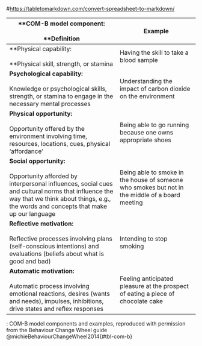 #https://tabletomarkdown.com/convert-spreadsheet-to-markdown/

| **COM-B model component: <br><br>**Definition                                                                                                                                                                              | **Example**                                                                                     |
| -------------------------------------------------------------------------------------------------------------------------------------------------------------------------------------------------------------------- | ----------------------------------------------------------------------------------------------- |
| **Physical capability: <br><br>**Physical skill, strength, or stamina                                                                                                                                                      | Having the skill to take a blood sample                                                         |
| **Psychological capability:** <br><br>Knowledge or psychological skills, strength, or stamina to engage in the necessary mental processes                                                                                  | Understanding the impact of carbon dioxide on the environment                                   |
| **Physical opportunity:** <br><br>Opportunity offered by the environment involving time, resources, locations, cues, physical ‘affordance’                                                                                 | Being able to go running because one owns appropriate shoes                                     |
| **Social opportunity:** <br><br>Opportunity afforded by interpersonal influences, social cues and cultural norms that influence the way that we think about things, e.g., the words and concepts that make up our language | Being able to smoke in the house of someone who smokes but not in the middle of a board meeting |
| **Reflective motivation:** <br><br>Reflective processes involving plans (self-conscious intentions) and evaluations (beliefs about what is good and bad)                                                                   | Intending to stop smoking                                                                       |
| **Automatic motivation:** <br><br>Automatic process involving emotional reactions, desires (wants and needs), impulses, inhibitions, drive states and reflex responses                                                     | Feeling anticipated pleasure at the prospect of eating a piece of chocolate cake                |

: COM-B model components and examples, reproduced with permission from the Behaviour Change Wheel guide @michieBehaviourChangeWheel2014{#tbl-com-b}